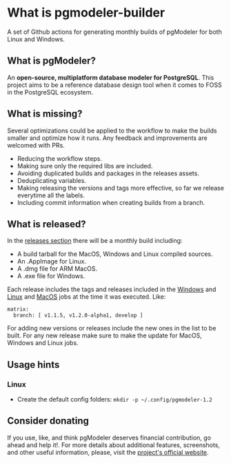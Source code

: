 

# What is pgmodeler-builder

A set of Github actions for generating monthly
builds of pgModeler for both Linux and Windows.

## What is pgModeler?

An **open-source, multiplatform database modeler for PostgreSQL**.
This project aims to be a reference database design tool when it
comes to FOSS in the PostgreSQL ecosystem.

## What is missing?

Several optimizations could be applied to the workflow to make
the builds smaller and optimize how it runs. Any feedback and
improvements are welcomed with PRs.

- Reducing the workflow steps.
- Making sure only the required libs are included.
- Avoiding duplicated builds and packages in the releases assets.
- Deduplicating variables.
- Making releasing the versions and tags more effective, so
  far we release everytime all the labels.
- Including commit information when creating builds from a
  branch.

## What is released?

In the [releases section](https://github.com/ccamacho/pgmodeler-builder/releases)
there will be a monthly build including:

- A build tarball for the MacOS, Windows and Linux compiled sources.
- An .AppImage for Linux.
- A .dmg file for ARM MacOS.
- A .exe file for Windows.

Each release includes the tags and releases included in the
[Windows](https://github.com/ccamacho/pgmodeler-builder/blob/main/.github/workflows/builder.yml#L79)
and
[Linux](https://github.com/ccamacho/pgmodeler-builder/blob/main/.github/workflows/builder.yml#L227)
and
[MacOS](https://github.com/ccamacho/pgmodeler-builder/blob/main/.github/workflows/builder.yml#L411)
jobs at the time it was executed. Like:

```
matrix:
  branch: [ v1.1.5, v1.2.0-alpha1, develop ]
```

For adding new versions or releases include the new ones in the list to be built.
For any new release make sure to make the update for MacOS, Windows and Linux jobs.

## Usage hints

### Linux

- Create the default config folders: `mkdir -p ~/.config/pgmodeler-1.2`

## Consider donating

If you use, like, and think pgModeler deserves 
financial contribution, go ahead and help it!.
For more details about additional features,
screenshots, and other useful information,
please, visit the [project's official website](https://pgmodeler.io).
